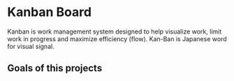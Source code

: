 # Kanban Board

Kanban is work management system designed to help visualize work, limit work in progress and maximize efficiency (flow). Kan-Ban is Japanese word for visual signal.

## Goals of this projects
